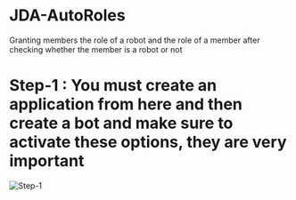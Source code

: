 # JDA-AutoRoles
Granting members the role of a robot and the role of a member after checking whether the member is a robot or not



# Step-1 : You must create an application from here and then create a bot and make sure to activate these options, they are very important
![Step-1](https://github.com/hacked34354tf/JDA-AutoRoles/blob/main/images/1.png)
